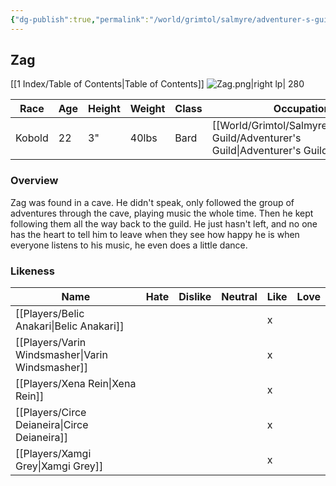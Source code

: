 ```yaml
---
{"dg-publish":true,"permalink":"/world/grimtol/salmyre/adventurer-s-guild/zag/"}
---
```


## Zag

[[1 Index/Table of Contents\|Table of Contents]]
![Zag.png|right lp| 280](/img/user/Z_Attachments/Zag.png)

| Race   | Age | Height | Weight | Class | Occupation             | Allignment | Pronouns  | Gender | Languages | God  |
| ------ | --- | ------ | ------ | ----- | ---------------------- | ---------- | --------- | ------ | --------- | ---- |
| Kobold | 22  | 3"     | 40lbs  | Bard  | [[World/Grimtol/Salmyre/Adventurer's Guild/Adventurer's Guild\|Adventurer's Guild]] | Neutral    | They/Them | Male?  | Music?    | None |
### Overview
  Zag was found in a cave. He didn't speak, only followed the group of adventures through the cave, playing music the whole time. Then he kept following them all the way back to the guild. He just hasn't left, and no one has the heart to tell him to leave when they see how happy he is when everyone listens to his music, he even does a little dance.
### Likeness

| Name                  | Hate | Dislike | Neutral | Like | Love |
| --------------------- | ---- | ------- | ------- | ---- | ---- |
| [[Players/Belic Anakari\|Belic Anakari]]     |      |         |         | x    |      |
| [[Players/Varin Windsmasher\|Varin Windsmasher]] |      |         |         | x    |      |
| [[Players/Xena Rein\|Xena Rein]]         |      |         |         | x    |      |
| [[Players/Circe Deianeira\|Circe Deianeira]]   |      |         |         | x    |      |
| [[Players/Xamgi Grey\|Xamgi Grey]]        |      |         |         | x    |      |
